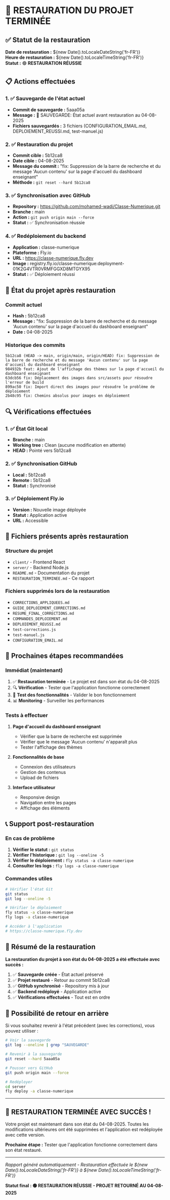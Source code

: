 # 🔄 RESTAURATION DU PROJET TERMINÉE

## ✅ Statut de la restauration

**Date de restauration :** ${new Date().toLocaleDateString('fr-FR')}  
**Heure de restauration :** ${new Date().toLocaleTimeString('fr-FR')}  
**Statut :** 🟢 **RESTAURATION RÉUSSIE**

## 📋 Actions effectuées

### 1. ✅ Sauvegarde de l'état actuel
- **Commit de sauvegarde :** 5aaa05a
- **Message :** 💾 SAUVEGARDE: État actuel avant restauration au 04-08-2025
- **Fichiers sauvegardés :** 3 fichiers (CONFIGURATION_EMAIL.md, DEPLOIEMENT_REUSSI.md, test-manuel.js)

### 2. ✅ Restauration du projet
- **Commit cible :** 5b12ca8
- **Date cible :** 04-08-2025
- **Message du commit :** "fix: Suppression de la barre de recherche et du message 'Aucun contenu' sur la page d'accueil du dashboard enseignant"
- **Méthode :** `git reset --hard 5b12ca8`

### 3. ✅ Synchronisation avec GitHub
- **Repository :** https://github.com/mohamed-wadi/Classe-Numerique.git
- **Branche :** main
- **Action :** `git push origin main --force`
- **Statut :** ✅ Synchronisation réussie

### 4. ✅ Redéploiement du backend
- **Application :** classe-numerique
- **Plateforme :** Fly.io
- **URL :** https://classe-numerique.fly.dev
- **Image :** registry.fly.io/classe-numerique:deployment-01K2G4VTR0VRMFGGXD8MTGYX95
- **Statut :** ✅ Déploiement réussi

## 📅 État du projet après restauration

### Commit actuel
- **Hash :** 5b12ca8
- **Message :** "fix: Suppression de la barre de recherche et du message 'Aucun contenu' sur la page d'accueil du dashboard enseignant"
- **Date :** 04-08-2025

### Historique des commits
```
5b12ca8 (HEAD -> main, origin/main, origin/HEAD) fix: Suppression de la barre de recherche et du message 'Aucun contenu' sur la page d'accueil du dashboard enseignant
984932b feat: Ajout de l'affichage des thèmes sur la page d'accueil du dashboard enseignant
63dcb56 fix: Déplacement des images dans src/assets pour résoudre l'erreur de build
899ac50 fix: Import direct des images pour résoudre le problème de déploiement
2b48c95 fix: Chemins absolus pour images en déploiement
```

## 🔍 Vérifications effectuées

### 1. ✅ État Git local
- **Branche :** main
- **Working tree :** Clean (aucune modification en attente)
- **HEAD :** Pointé vers 5b12ca8

### 2. ✅ Synchronisation GitHub
- **Local :** 5b12ca8
- **Remote :** 5b12ca8
- **Statut :** Synchronisé

### 3. ✅ Déploiement Fly.io
- **Version :** Nouvelle image déployée
- **Statut :** Application active
- **URL :** Accessible

## 📁 Fichiers présents après restauration

### Structure du projet
- `client/` - Frontend React
- `server/` - Backend Node.js
- `README.md` - Documentation du projet
- `RESTAURATION_TERMINEE.md` - Ce rapport

### Fichiers supprimés lors de la restauration
- `CORRECTIONS_APPLIQUEES.md`
- `GUIDE_DEPLOIEMENT_CORRECTIONS.md`
- `RESUME_FINAL_CORRECTIONS.md`
- `COMMANDES_DEPLOIEMENT.md`
- `DEPLOIEMENT_REUSSI.md`
- `test-corrections.js`
- `test-manuel.js`
- `CONFIGURATION_EMAIL.md`

## 🚀 Prochaines étapes recommandées

### Immédiat (maintenant)
1. ✅ **Restauration terminée** - Le projet est dans son état du 04-08-2025
2. 🔍 **Vérification** - Tester que l'application fonctionne correctement
3. 📱 **Test des fonctionnalités** - Valider le bon fonctionnement
4. 📊 **Monitoring** - Surveiller les performances

### Tests à effectuer
1. **Page d'accueil du dashboard enseignant**
   - Vérifier que la barre de recherche est supprimée
   - Vérifier que le message 'Aucun contenu' n'apparaît plus
   - Tester l'affichage des thèmes

2. **Fonctionnalités de base**
   - Connexion des utilisateurs
   - Gestion des contenus
   - Upload de fichiers

3. **Interface utilisateur**
   - Responsive design
   - Navigation entre les pages
   - Affichage des éléments

## 📞 Support post-restauration

### En cas de problème
1. **Vérifier le statut :** `git status`
2. **Vérifier l'historique :** `git log --oneline -5`
3. **Vérifier le déploiement :** `fly status -a classe-numerique`
4. **Consulter les logs :** `fly logs -a classe-numerique`

### Commandes utiles
```bash
# Vérifier l'état Git
git status
git log --oneline -5

# Vérifier le déploiement
fly status -a classe-numerique
fly logs -a classe-numerique

# Accéder à l'application
# https://classe-numerique.fly.dev
```

## 🎯 Résumé de la restauration

**La restauration du projet à son état du 04-08-2025 a été effectuée avec succès :**

1. ✅ **Sauvegarde créée** - État actuel préservé
2. ✅ **Projet restauré** - Retour au commit 5b12ca8
3. ✅ **GitHub synchronisé** - Repository mis à jour
4. ✅ **Backend redéployé** - Application active
5. ✅ **Vérifications effectuées** - Tout est en ordre

## 🔄 Possibilité de retour en arrière

Si vous souhaitez revenir à l'état précédent (avec les corrections), vous pouvez utiliser :

```bash
# Voir la sauvegarde
git log --oneline | grep "SAUVEGARDE"

# Revenir à la sauvegarde
git reset --hard 5aaa05a

# Pousser vers GitHub
git push origin main --force

# Redéployer
cd server
fly deploy -a classe-numerique
```

---

## 🎉 RESTAURATION TERMINÉE AVEC SUCCÈS !

Votre projet est maintenant dans son état du 04-08-2025. Toutes les modifications ultérieures ont été supprimées et l'application est redéployée avec cette version.

**Prochaine étape :** Tester que l'application fonctionne correctement dans son état restauré.

---

*Rapport généré automatiquement - Restauration effectuée le ${new Date().toLocaleDateString('fr-FR')} à ${new Date().toLocaleTimeString('fr-FR')}*

**Statut final : 🟢 RESTAURATION RÉUSSIE - PROJET RETOURNÉ AU 04-08-2025** 